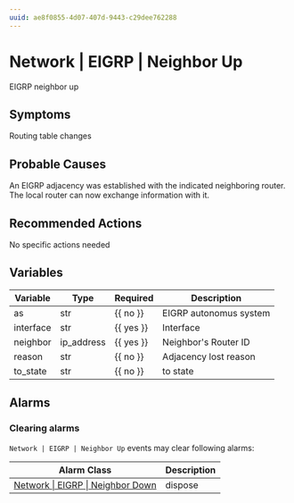 ```yaml
---
uuid: ae8f0855-4d07-407d-9443-c29dee762288
---
```

# Network | EIGRP | Neighbor Up

EIGRP neighbor up

## Symptoms

Routing table changes

## Probable Causes

An EIGRP adjacency was established with the indicated neighboring router. The local router can now exchange information with it.

## Recommended Actions

No specific actions needed

## Variables

Variable | Type | Required | Description
--- | --- | --- | ---
as | str | {{ no }} | EIGRP autonomus system
interface | str | {{ yes }} | Interface
neighbor | ip_address | {{ yes }} | Neighbor's Router ID
reason | str | {{ no }} | Adjacency lost reason
to_state | str | {{ no }} | to state

## Alarms

### Clearing alarms

`Network | EIGRP | Neighbor Up` events may clear following alarms:

Alarm Class | Description
--- | ---
[Network \| EIGRP \| Neighbor Down](../../../alarm-classes/network/eigrp/neighbor-down.md) | dispose
